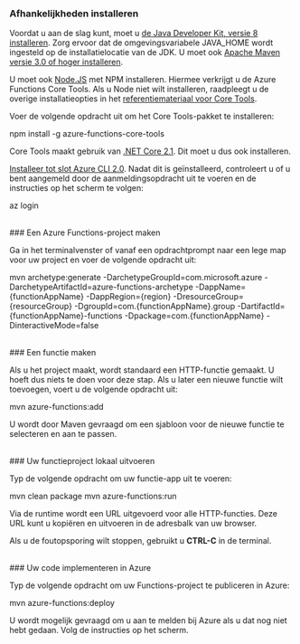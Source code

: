 ### Afhankelijkheden installeren

Voordat u aan de slag kunt, moet u <a href="https://go.microsoft.com/fwlink/?linkid=2016706" target="_blank">de Java Developer Kit, versie 8 installeren</a>. Zorg ervoor dat de omgevingsvariabele JAVA\_HOME wordt ingesteld op de installatielocatie van de JDK. U moet ook <a href="https://go.microsoft.com/fwlink/?linkid=2016384" target="_blank">Apache Maven versie 3.0 of hoger installeren</a>.

U moet ook <a href="https://go.microsoft.com/fwlink/?linkid=2016195" target="_blank">Node.JS</a> met NPM installeren. Hiermee verkrijgt u de Azure Functions Core Tools. Als u Node niet wilt installeren, raadpleegt u de overige installatieopties in het <a href="https://go.microsoft.com/fwlink/?linkid=2016192" target="_blank">referentiemateriaal voor Core Tools</a>.

Voer de volgende opdracht uit om het Core Tools-pakket te installeren:

<MarkdownHighlighter>npm install -g azure-functions-core-tools</MarkdownHighlighter>

Core Tools maakt gebruik van <a href="https://go.microsoft.com/fwlink/?linkid=2016373" target="_blank">.NET Core 2.1</a>. Dit moet u dus ook installeren.

<a href="https://go.microsoft.com/fwlink/?linkid=2016701" target="_blank">Installeer tot slot Azure CLI 2.0</a>. Nadat dit is geïnstalleerd, controleert u of u bent aangemeld door de aanmeldingsopdracht uit te voeren en de instructies op het scherm te volgen:

<MarkdownHighlighter>az login</MarkdownHighlighter>

<br/>
### Een Azure Functions-project maken

Ga in het terminalvenster of vanaf een opdrachtprompt naar een lege map voor uw project en voer de volgende opdracht uit:

<MarkdownHighlighter>mvn archetype:generate -DarchetypeGroupId=com.microsoft.azure -DarchetypeArtifactId=azure-functions-archetype -DappName={functionAppName} -DappRegion={region} -DresourceGroup={resourceGroup} -DgroupId=com.{functionAppName}.group -DartifactId={functionAppName}-functions -Dpackage=com.{functionAppName} -DinteractiveMode=false</MarkdownHighlighter>

<br/>
### Een functie maken

Als u het project maakt, wordt standaard een HTTP-functie gemaakt. U hoeft dus niets te doen voor deze stap. Als u later een nieuwe functie wilt toevoegen, voert u de volgende opdracht uit:

<MarkdownHighlighter>mvn azure-functions:add</MarkdownHighlighter>

U wordt door Maven gevraagd om een sjabloon voor de nieuwe functie te selecteren en aan te passen.

<br/>
### Uw functieproject lokaal uitvoeren

Typ de volgende opdracht om uw functie-app uit te voeren:

<MarkdownHighlighter>mvn clean package mvn azure-functions:run</MarkdownHighlighter>

Via de runtime wordt een URL uitgevoerd voor alle HTTP-functies. Deze URL kunt u kopiëren en uitvoeren in de adresbalk van uw browser.

Als u de foutopsporing wilt stoppen, gebruikt u **CTRL-C** in de terminal.

<br/>
### Uw code implementeren in Azure

Typ de volgende opdracht om uw Functions-project te publiceren in Azure:

<MarkdownHighlighter>mvn azure-functions:deploy</MarkdownHighlighter>

U wordt mogelijk gevraagd om u aan te melden bij Azure als u dat nog niet hebt gedaan. Volg de instructies op het scherm.

